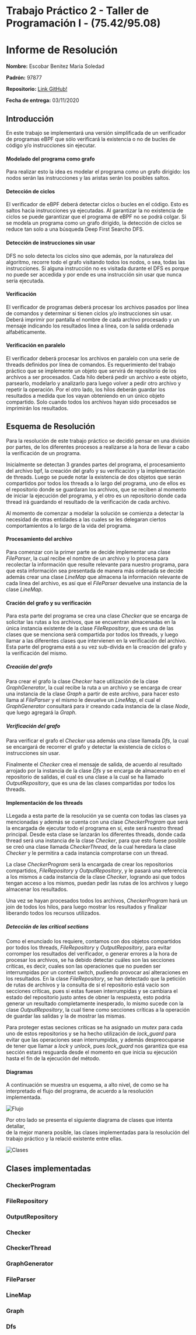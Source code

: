 # Trabajo Práctico 2 - Taller de Programación I - (75.42/95.08)
# Informe de Resolución


**Nombre:**  Escobar Benitez Maria Soledad

**Padrón:**  97877

**Repositorio:** [Link GitHub!](https://github.com/EscobarMariaSol/TP2-Taller-de-Programacion)

**Fecha de entrega:** 03/11/2020


## Introducción

En este trabajo se implementará una versión simplificada de un verificador de 
programas eBPF que sólo verificará la existencia o no de bucles de código y/o 
instrucciones sin ejecutar. 

#### Modelado del programa como grafo

Para realizar esto la idea es modelar el programa como un grafo dirigido: los 
nodos serán las instrucciones y las aristas serán los posibles saltos. 

#### Detección de ciclos

El verificador de eBPF deberá detectar ciclos o bucles en el código. Esto es 
saltos hacia instrucciones ya ejecutadas. Al garantizar la no existencia de 
ciclos se puede garantizar que el programa de eBPF no se podrá colgar. 
Si se modela un programa como un grafo dirigido, la detección de ciclos se 
reduce tan solo a una búsqueda Deep First Search ​o DFS. 

#### Detección de instrucciones sin usar

DFS no solo detecta los ciclos sino que además, por la naturaleza del 
algoritmo, recorre todo el grafo visitando todos los nodos, o sea, todas 
las instrucciones. 
Si alguna instrucción no es visitada durante el DFS es porque no puede ser 
accedida y por ende es una instrucción sin usar que nunca sería ejecutada. 

#### Verificación

El verificador de programas deberá procesar los archivos pasados por línea de 
comandos y determinar si tienen ciclos y/o instrucciones sin usar. 
Deberá imprimir por pantalla el nombre de cada archivo procesado y un mensaje 
indicando los resultados linea a linea, con la salida ordenada alfabéticamente. 

#### Verificación en paralelo

El verificador deberá procesar los archivos en paralelo con una serie de 
threads definidos por línea de comandos.
Es requerimiento del trabajo práctico que se implemente un objeto que servirá 
de repositorio de los archivos a ser procesados.
Cada hilo deberá pedir un archivo a este objeto, parsearlo, modelarlo y 
analizarlo para luego volver a pedir otro archivo y repetir la operación. 
Por el otro lado, los hilos deberán guardar los resultados a medida que los 
vayan obteniendo en un único objeto compartido.
Solo cuando todos los archivos hayan sido procesados se imprimirán los 
resultados.

## Esquema de Resolución

Para la resolución de este trabajo práctico se decidió pensar en una división 
por partes, de los diferentes procesos a realizarse a la hora de llevar a cabo 
la verificación de un programa.

Inicialmente se detectan 3 grandes partes del programa, el procesamiento del 
archivo bpf, la creación del grafo y su verificación y la implementación de 
threads. Luego se puede notar la existencia de dos objetos que serán 
compartidos por todos los threads a lo largo del programa, uno de ellos es el 
repositorio donde se guardaran los archivos, que se reciben al momento de 
iniciar la ejecución del programa, y el otro es un repositorio donde cada 
thread irá guardando el resultado de la verificación de cada archivo.

Al momento de comenzar a modelar la solución se comienza a detectar la 
necesidad de otras entidades a las cuales se les delegaran ciertos 
comportamientos a lo largo de la vida del programa.

#### Procesamiento del archivo 

Para comenzar con la primer parte se decide implementar una clase *FileParser*, 
la cual recibe el nombre de un archivo y lo procesa para recolectar la 
información que resulte relevante para nuestro programa, para que esta 
información sea presentada de manera más ordenada se decide además crear una 
clase *LineMap* que almacena la información relevante de cada linea del archivo, 
es así que el *FileParser* devuelve una instancia de la clase *LineMap*.

#### Cración del grafo y su verificación

Para esta parte del programa se crea una clase *Checker* que se encarga de 
solicitar las rutas a los archivos, que se encuentran almacenadas en la única 
instancia existente de la clase *FileRepository*, que es una de las clases 
que se menciona será compartida por todos los threads, y luego llamar a las 
diferentes clases que intervienen en la verificación del archivo. 
Esta parte del programa está a su vez sub-divida en la creación del grafo y la 
verificación del mismo.

##### Creación del grafo

Para crear el grafo la clase *Checker* hace utilización de la clase 
*GraphGenerator*, la cual recibe la ruta a un archivo y se encarga de crear  
una instancia de la clase  *Graph* a partir de este archivo, para hacer esto 
llama al *FileParser* y el mismo le devuelve un *LineMap*, el cual el 
*GraphGenerator* consultará para ir creando cada instancia de la clase *Node*, 
que luego agregará la *Graph*.

##### Verificación del grafo

Para verificar el grafo el *Checker* usa además una clase llamada *Dfs*, la 
cual se encargará de recorrer el grafo y detectar la existencia de ciclos o 
instrucciones sin usar.

Finalmente el *Checker* crea el mensaje de salida, de acuerdo al resultado 
arrojado por la instancia de la clase *Dfs* y se encarga de almacenarlo en el 
repositorio de salidas, el cual es una clase a la cual se ha llamado 
*OutputRepository*, que es una de las clases compartidas por todos los threads.

#### Implementación de los threads

LLegada a esta parte de la resolución ya se cuenta con todas las clases ya 
mencionadas y además se cuenta con una clase *CheckerProgram* que será la 
encargada de ejecutar todo el programa en sí, este será nuestro thread 
principal. Desde esta clase se lanzarán los diferentes threads, donde cada 
thread será una instancia de la clase *Checker*, para que esto fuese posible 
se creó una clase llamada *CheckerThread*, de la cual heredara la clase 
*Checker* y le permitira a cada instancia comprotarse con un thread.

La clase *CheckerProgram* será la encargada de crear los repositorios 
compartidos, *FileRepository* y *OutputRepository*, y le pasará una referencia 
a los mismos a cada instancia de la clase *Checker*, logrando así que todos 
tengan acceso a los mismos, puedan pedir las rutas de los archivos y luego 
almacenar los resultados. 

Una vez se hayan procesados todos los archivos, *CheckerProgram* hará un join 
de todos los hilos, para luego mostrar los resultados y finalizar liberando 
todos los recursos utilizados.

##### Detección de las critical sections

Como el enunciado los requiere, contamos con dos objetos compartidos por todos 
los threads, *FileRepository* y *OutputRepository*, para evitar corromper los 
resultados del verificador, o generar errores a la hora de procesar los 
archivos, se ha debido detectar cuáles son las secciones críticas, es decir, 
cuales son las operaciones que no pueden ser interrumpidas por un context 
switch, pudiendo provocar así alteraciones en los resultados. 
En la clase *FileRepository*, se han detectado que la petición de rutas de 
archivos y la consulta de si el repositorio está vacío son secciones críticas,
pues si estas fuesen interrumpidas y se cambiara el estado del repositorio
justo antes de obner la respuesta, esto podria generar un resultado 
completamente inesperado, lo mismo sucede con la clase *OutputRepository*, 
la cual tiene como secciones críticas a la operación de guardar las salidas y 
la de mostrar las mismas.

Para proteger estas seciones críticas se ha asignado un *mutex* para cada uno de 
estos repositorios y se ha hecho utilización de *lock_guard* para evitar que 
las operaciones sean interrumpidas, y además despreocuparse de tener que llamar 
a *lock* y *unlock*, pues *lock_guard* nos garantiza que esa sección estará 
resguarda desde el momento en que inicia su ejecución  hasta el fin de la 
ejecución del método.

#### Diagramas

A continuación se muestra un esquema, a alto nivel, de como se ha interpretado 
el flujo del programa, de acuerdo a la resolución implementada.

![Flujo](https://github.com/EscobarMariaSol/TP2-Taller-de-Programacion/blob/main/img/TP2-Flujo.png)


Por otro lado se presenta el siguiente diagrama de clases que intenta detallar,  
de la mejor manera posible, las clases implementadas para la resolución del 
trabajo práctico y la relació existente entre ellas.

![Clases](https://github.com/EscobarMariaSol/TP2-Taller-de-Programacion/blob/main/img/TP2-Clases.png)


## Clases implementadas

### CheckerProgram

### FileRepository

### OutputRepository

### Checker

### CheckerThread

### GraphGenerator

### FileParser

### LineMap

### Graph

### Dfs
